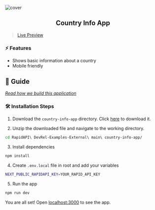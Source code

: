 ![cover](assets/cover.png)

<div align="center">
	<h2>Country Info App</h2>
</div>

> [Live Preview](https://rapidapi-example-country-info-app.vercel.app/)

### ⚡️ Features

- Shows basic information about a country
- Mobile friendly

## 📖 Guide

[*Read how we build this application*](https://rapidapi.com/guides/build-country-info-app)

### 🛠️ Installation Steps

1. Download the `country-info-app` directory. Click [here](https://download-directory.github.io/?url=https://github.com/RapidAPI/DevRel-Examples-External/tree/main/country-info-app) to download it.

2. Unzip the downloaded file and navigate to the working directory.

```bash
cd RapidAPI\ DevRel-Examples-External\ main\ country-info-app/
```

3. Install dependencies

```bash
npm install
```

4. Create `.env.local` file in root and add your variables

```bash
NEXT_PUBLIC_RAPIDAPI_KEY=YOUR_RAPID_API_KEY
```

5. Run the app

```bash
npm run dev
```

You are all set! Open [localhost:3000](http://localhost:3000/) to see the app.
